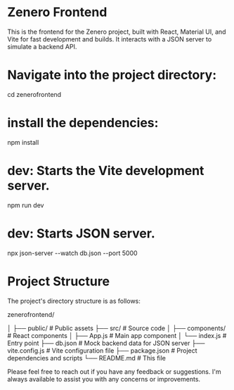 # Zenero Frontend

This is the frontend for the Zenero project, built with React, Material UI, and Vite for fast development and builds. It interacts with a JSON server to simulate a backend API.

# Navigate into the project directory:

cd zenerofrontend

# install the dependencies:

npm install

# dev: Starts the Vite development server.

npm run dev

# dev: Starts JSON server.

npx json-server --watch db.json --port 5000


# Project Structure
The project's directory structure is as follows:

zenerofrontend/

│
├── public/                # Public assets
├── src/                   # Source code
│   ├── components/        # React components
│   ├── App.js             # Main app component
│   └── index.js           # Entry point
├── db.json                # Mock backend data for JSON server
├── vite.config.js         # Vite configuration file
├── package.json           # Project dependencies and scripts
└── README.md              # This file


Please feel free to reach out if you have any feedback or suggestions. I'm always available to assist you with any concerns or improvements.
